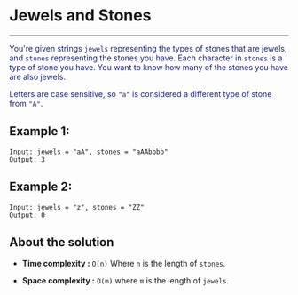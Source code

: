 # Jewels and Stones

---

<font color="#1a237e">

You're given strings `jewels` representing the types of stones that are jewels, and `stones` representing the stones you have. Each character in `stones` is a type of stone you have. You want to know how many of the stones you have are also jewels.

Letters are case sensitive, so `"a"` is considered a different type of stone from `"A"`.</font>

## Example 1:

```
Input: jewels = "aA", stones = "aAAbbbb"
Output: 3
```

## Example 2:

```
Input: jewels = "z", stones = "ZZ"
Output: 0
```

## About the solution

- **Time complexity :** `O(n)` Where `n` is the length of `stones`.

- **Space complexity :** `O(m)` where `m` is the length of `jewels`.

